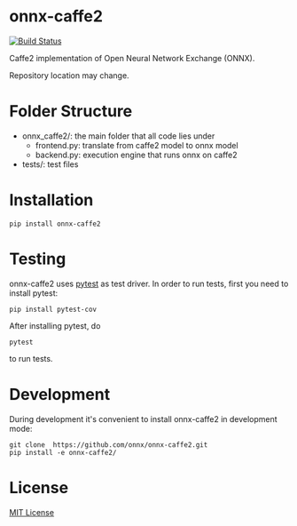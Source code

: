 onnx-caffe2
========
[![Build Status](https://travis-ci.org/onnx/onnx-caffe2.svg?branch=master)](https://travis-ci.org/onnx/onnx-caffe2)

Caffe2 implementation of Open Neural Network Exchange (ONNX).

Repository location may change.

# Folder Structure

- onnx_caffe2/: the main folder that all code lies under
  - frontend.py: translate from caffe2 model to onnx model
  - backend.py: execution engine that runs onnx on caffe2
- tests/: test files

# Installation

```
pip install onnx-caffe2
```


# Testing

onnx-caffe2 uses [pytest](https://docs.pytest.org) as test driver. In order to run tests, first you need to install pytest:

```
pip install pytest-cov
```

After installing pytest, do

```
pytest
```

to run tests.

# Development

During development it's convenient to install onnx-caffe2 in development mode:

```
git clone  https://github.com/onnx/onnx-caffe2.git
pip install -e onnx-caffe2/
```

# License

[MIT License](LICENSE)


